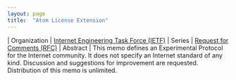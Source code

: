 ```yaml
---
layout: page
title:  "Atom License Extension"
---
```


| Organization | [Internet Engineering Task Force (IETF)](..)
| Series | [Request for Comments (RFC)](..)
| Abstract | This memo defines an Experimental Protocol for the Internet community. It does not specify an Internet standard of any kind. Discussion and suggestions for improvement are requested. Distribution of this memo is unlimited.